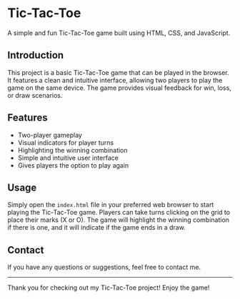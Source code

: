 # Tic-Tac-Toe 

A simple and fun Tic-Tac-Toe game built using HTML, CSS, and JavaScript.

## Introduction

This project is a basic Tic-Tac-Toe game that can be played in the browser. It features a clean and intuitive interface, allowing two players to play the game on the same device. The game provides visual feedback for win, loss, or draw scenarios.

## Features

- Two-player gameplay
- Visual indicators for player turns
- Highlighting the winning combination
- Simple and intuitive user interface
- Gives players the option to play again

## Usage

Simply open the `index.html` file in your preferred web browser to start playing the Tic-Tac-Toe game. Players can take turns clicking on the grid to place their marks (X or O). The game will highlight the winning combination if there is one, and it will indicate if the game ends in a draw.

## Contact

If you have any questions or suggestions, feel free to contact me.

---

Thank you for checking out my Tic-Tac-Toe project! Enjoy the game!
